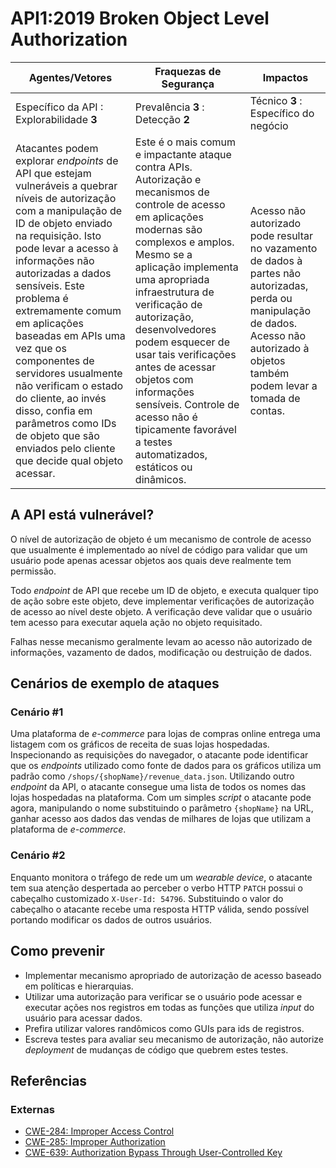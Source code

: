 API1:2019 Broken Object Level Authorization
===========================================

| Agentes/Vetores | Fraquezas de Segurança | Impactos |
| - | - | - |
| Específico da API : Explorabilidade **3** | Prevalência **3** : Detecção **2** | Técnico **3** : Específico do negócio|
| Atacantes podem explorar *endpoints* de API que estejam vulneráveis a quebrar níveis de autorização com a manipulação de ID de objeto enviado na requisição. Isto pode levar a acesso à informações não autorizadas a dados sensíveis. Este problema é extremamente comum em aplicações baseadas em APIs uma vez que os componentes de servidores usualmente não verificam o estado do cliente, ao invés disso, confia em parâmetros como IDs de objeto que são enviados pelo cliente que decide qual objeto acessar. | Este é o mais comum e impactante ataque contra APIs. Autorização e mecanismos de controle de acesso em aplicações modernas são complexos e amplos. Mesmo se a aplicação implementa uma apropriada infraestrutura de verificação de autorização, desenvolvedores podem esquecer de usar tais verificações antes de acessar objetos com informações sensíveis. Controle de acesso não é tipicamente favorável a testes automatizados, estáticos ou dinâmicos. | Acesso não autorizado pode resultar no vazamento de dados à partes não autorizadas, perda ou manipulação de dados. Acesso não autorizado à objetos também podem levar a tomada de contas. |

## A API está vulnerável?

O nível de autorização de objeto é um mecanismo de controle de acesso que usualmente é implementado ao nível de código para validar que um usuário pode apenas acessar objetos aos quais deve realmente tem permissão.

Todo *endpoint* de API que recebe um ID de objeto, e executa qualquer tipo de ação sobre este objeto, deve implementar verificações de autorização de acesso ao nível deste objeto. A verificação deve validar que o usuário tem acesso para executar aquela ação no objeto requisitado.

Falhas nesse mecanismo geralmente levam ao acesso não autorizado de informações, vazamento de dados, modificação ou destruição de dados.

## Cenários de exemplo de ataques

### Cenário #1

Uma plataforma de *e-commerce* para lojas de compras online entrega uma listagem com os gráficos de receita de suas lojas hospedadas. Inspecionando as requisições do navegador, o atacante pode identificar que os *endpoints* utilizado como fonte de dados para os gráficos utiliza um padrão como `/shops/{shopName}/revenue_data.json`. Utilizando outro *endpoint* da API, o atacante consegue uma lista de todos os nomes das lojas hospedadas na plataforma. Com um simples *script* o atacante pode agora, manipulando o nome substituindo o parâmetro `{shopName}` na URL, ganhar acesso aos dados das vendas de milhares de lojas que utilizam a plataforma de *e-commerce*.

### Cenário #2

Enquanto monitora o tráfego de rede um um *wearable device*, o atacante tem sua atenção despertada ao perceber o verbo HTTP `PATCH` possui o cabeçalho customizado `X-User-Id: 54796`. Substituindo o valor do cabeçalho o atacante recebe uma resposta HTTP válida, sendo possível portando modificar os dados de outros usuários.

## Como prevenir

* Implementar mecanismo apropriado de autorização de acesso baseado em políticas e hierarquias.
* Utilizar uma autorização para verificar se o usuário pode acessar e executar ações nos registros em todas as funções que utiliza *input* do usuário para acessar dados.
* Prefira utilizar valores randômicos como GUIs para ids de registros.
* Escreva testes para avaliar seu mecanismo de autorização, não autorize *deployment* de mudanças de código que quebrem estes testes.

## Referências

### Externas

* [CWE-284: Improper Access Control][1]
* [CWE-285: Improper Authorization][2]
* [CWE-639: Authorization Bypass Through User-Controlled Key][3]

[1]: https://cwe.mitre.org/data/definitions/284.html
[2]: https://cwe.mitre.org/data/definitions/285.html
[3]: https://cwe.mitre.org/data/definitions/639.html
